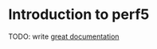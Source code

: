 # Introduction to perf5

TODO: write [great documentation](http://jacobian.org/writing/what-to-write/)
